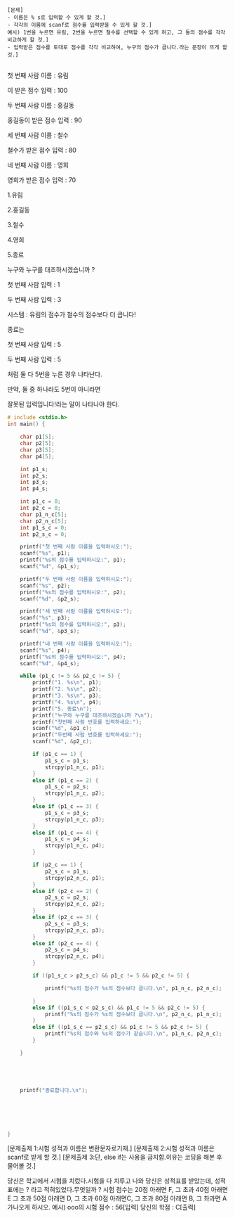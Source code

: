 	[문제]
	- 이름은 % s로 입력할 수 있게 할 것.]
	- 각각의 이름에 scanf로 점수를 입력받을 수 있게 할 것.]
	예시) 1번을 누르면 유림, 2번을 누르면 철수를 선택할 수 있게 하고, 그 둘의 점수를 각각 비교하게 할 것.]
	- 입력받은 점수를 토대로 점수를 각각 비교하여, 누구의 점수가 큽니다.라는 문장이 뜨게 할 것.]



## 

첫 번째 사람 이름 : 유림

이 받은 점수 입력 : 100

두 번째 사람 이름 : 홍길동

홍길동이 받은 점수 입력 : 90

세 번째 사람 이름 : 철수

철수가 받은 점수 입력 : 80

네 번째 사람 이름 : 영희

영희가 받은 점수 입력 : 70



1.유림

2.홍길동

3.철수

4.영희

5.종료

누구와 누구를 대조하시겠습니까 ?

첫 번째 사람 입력 : 1

두 번째 사람 입력 : 3



시스템 : 유림의 점수가 철수의 점수보다 더 큽니다!





종료는

첫 번째 사람 입력 : 5

두 번째 사람 입력 : 5

처럼 둘 다 5번을 누른 경우 나타난다.

만약, 둘 중 하나라도 5번이 아니라면

잘못된 입력입니다!라는 말이 나타나야 한다.



```c
# include <stdio.h>
int main() {

	char p1[5];
	char p2[5];
	char p3[5];
	char p4[5];

	int p1_s;
	int p2_s;
	int p3_s;
	int p4_s;

	int p1_c = 0;
	int p2_c = 0;
	char p1_n_c[5];
	char p2_n_c[5];
	int p1_s_c = 0;
	int p2_s_c = 0;

	printf("첫 번째 사람 이름을 입력하시오:");
	scanf("%s", p1);
	printf("%s의 점수를 입력하시오:", p1);
	scanf("%d", &p1_s);

	printf("두 번째 사람 이름을 입력하시오:");
	scanf("%s", p2);
	printf("%s의 점수를 입력하시오:", p2);
	scanf("%d", &p2_s);

	printf("세 번째 사람 이름을 입력하시오:");
	scanf("%s", p3);
	printf("%s의 점수를 입력하시오:", p3);
	scanf("%d", &p3_s);

	printf("네 번째 사람 이름을 입력하시오:");
	scanf("%s", p4);
	printf("%s의 점수를 입력하시오:", p4);
	scanf("%d", &p4_s);

	while (p1_c != 5 && p2_c != 5) {
		printf("1. %s\n", p1);
		printf("2. %s\n", p2);
		printf("3. %s\n", p3);
		printf("4. %s\n", p4);
		printf("5. 종료\n");
		printf("누구와 누구를 대조하시겠습니까 ?\n");
		printf("첫번째 사람 번호를 입력하세요:");
		scanf("%d", &p1_c);
		printf("두번째 사람 번호를 입력하세요:");
		scanf("%d", &p2_c);

		if (p1_c == 1) {
			p1_s_c = p1_s;
			strcpy(p1_n_c, p1);
		}
		else if (p1_c == 2) {
			p1_s_c = p2_s;
			strcpy(p1_n_c, p2);
		}
		else if (p1_c == 3) {
			p1_s_c = p3_s;
			strcpy(p1_n_c, p3);
		}
		else if (p1_c == 4) {
			p1_s_c = p4_s;
			strcpy(p1_n_c, p4);
		}

		if (p2_c == 1) {
			p2_s_c = p1_s;
			strcpy(p2_n_c, p1);
		}
		else if (p2_c == 2) {
			p2_s_c = p2_s;
			strcpy(p2_n_c, p2);
		}
		else if (p2_c == 3) {
			p2_s_c = p3_s;
			strcpy(p2_n_c, p3);
		}
		else if (p2_c == 4) {
			p2_s_c = p4_s;
			strcpy(p2_n_c, p4);
		}

		if ((p1_s_c > p2_s_c) && p1_c != 5 && p2_c != 5) {

			printf("%s의 점수가 %s의 점수보다 큽니다.\n", p1_n_c, p2_n_c);

		}
		else if ((p1_s_c < p2_s_c) && p1_c != 5 && p2_c != 5) {
			printf("%s의 점수가 %s의 점수보다 큽니다.\n", p2_n_c, p1_n_c);
		}
		else if ((p1_s_c == p2_s_c) && p1_c != 5 && p2_c != 5) {
			printf("%s의 점수와 %s의 점수가 같습니다.\n", p1_n_c, p2_n_c);
		}

	}





	printf("종료합니다.\n");

 




}
```

[문제출제 1:시험 성적과 이름은 변환문자로기재.]
[문제출제 2:시험 성적과 이름은 scanf로 받게 할 것.]
[문제출제 3:단, else if는 사용을 금지함.이유는 코딩을 해본 후 물어볼 것.]

당신은 학교에서 시험을 치렀다.시험을 다 치루고 나와 당신은 성적표를 받았는데, 성적표에는 ? 라고 적혀있었다.무엇일까 ? 시험 점수는 20점 아래면 F, 그 초과 40점 아래면 E 그 초과 50점 아래면 D, 그 초과 60점 아래면C, 그 초과 80점 아래면 B, 그 촤과면 A가나오게 하시오.
예시)
ooo의 시험 점수 : 56[입력]
당신의 학점 : C[출력]

